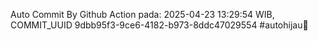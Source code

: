Auto Commit By Github Action pada: 2025-04-23 13:29:54 WIB, COMMIT_UUID 9dbb95f3-9ce6-4182-b973-8ddc47029554 #autohijau🗿
